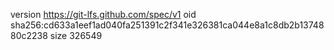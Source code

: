 version https://git-lfs.github.com/spec/v1
oid sha256:cd633a1eef1ad040fa251391c2f341e326381ca044e8a1c8db2b1374880c2238
size 326549
